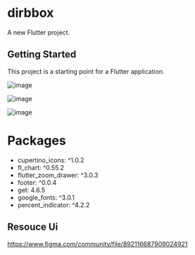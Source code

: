 # dirbbox

A new Flutter project.

## Getting Started

This project is a starting point for a Flutter application.

![image](https://user-images.githubusercontent.com/101172887/196013464-522729a3-93a0-4bc9-b39a-289c24df6673.png)

![image](https://user-images.githubusercontent.com/101172887/196013536-1e031398-f260-4d7b-ba54-b1ed76883e53.png)

![image](https://user-images.githubusercontent.com/101172887/196013538-a796a960-d589-4e49-bab4-6d73876a03cf.png)


# Packages
- cupertino_icons: ^1.0.2
- fl_chart: ^0.55.2
- flutter_zoom_drawer: ^3.0.3
- footer: ^0.0.4
- get: 4.6.5
- google_fonts: ^3.0.1
- percent_indicator: ^4.2.2

## Resouce Ui
https://www.figma.com/community/file/892116687909024921
